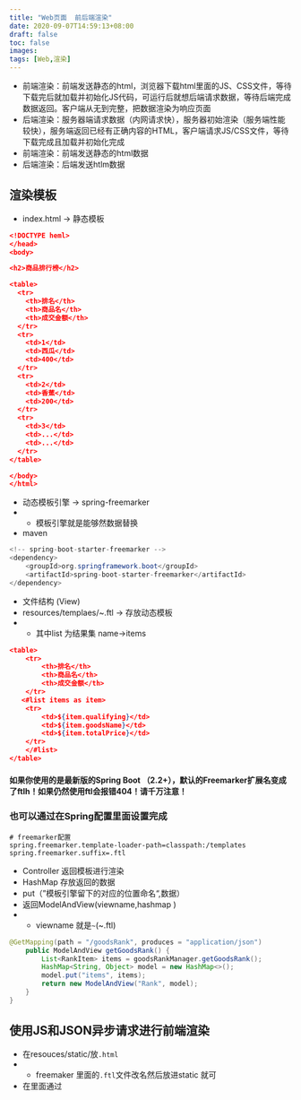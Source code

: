 ```yaml
---
title: "Web页面  前后端渲染"
date: 2020-09-07T14:59:13+08:00
draft: false
toc: false
images:
tags: [Web,渲染]
---
```

- 前端渲染：前端发送静态的html，浏览器下载html里面的JS、CSS文件，等待下载完后就加载并初始化JS代码，可运行后就想后端请求数据，等待后端完成数据返回。客户端从无到完整，把数据渲染为响应页面
- 后端渲染：服务器端请求数据（内网请求快），服务器初始渲染（服务端性能较快），服务端返回已经有正确内容的HTML，客户端请求JS/CSS文件，等待下载完成且加载并初始化完成
- 前端渲染：前端发送静态的html数据
- 后端渲染：后端发送htlm数据
## 渲染模板
- index.html -> 静态模板  
```json
<!DOCTYPE heml>
</head>
<body>

<h2>商品排行榜</h2>

<table>
  <tr>
    <th>排名</th>
    <th>商品名</th>
    <th>成交金额</th>
  </tr>
  <tr>
    <td>1</td>
    <td>西瓜</td>
    <td>400</td>
  </tr>
  <tr>
    <td>2</td>
    <td>香蕉</td>
    <td>200</td>
  </tr>
  <tr>
    <td>3</td>
    <td>...</td>
    <td>...</td>
  </tr>
</table>

</body>
</html>
```
- 动态模板引擎 -> spring-freemarker
- - 模板引擎就是能够然数据替换
- maven
```java
<!-- spring-boot-starter-freemarker -->
<dependency>
    <groupId>org.springframework.boot</groupId>
    <artifactId>spring-boot-starter-freemarker</artifactId>
</dependency>
```
- 文件结构 (View)
- resources/templaes/~.ftl -> 存放动态模板
- - 其中list 为结果集 name->items
```json
<table>
    <tr>
        <th>排名</th>
        <th>商品名</th>
        <th>成交金额</th>
    </tr>
   <#list items as item>
    <tr>
        <td>${item.qualifying}</td>
        <td>${item.goodsName}</td>
        <td>${item.totalPrice}</td>
    </tr>
    </#list>
</table>
```
#### 如果你使用的是最新版的Spring Boot （2.2+），默认的Freemarker扩展名变成了ftlh！如果仍然使用ftl会报错404！请千万注意！
### 也可以通过在Spring配置里面设置完成
```
# freemarker配置
spring.freemarker.template-loader-path=classpath:/templates
spring.freemarker.suffix=.ftl
```

- Controller 返回模板进行渲染 
- HashMap 存放返回的数据
- put（”模板引擎留下的对应的位置命名“,数据） 
- 返回ModelAndView(viewname,hashmap )
- - viewname 就是`~`(~.ftl)

```java
@GetMapping(path = "/goodsRank", produces = "application/json")
    public ModelAndView getGoodsRank() {
        List<RankItem> items = goodsRankManager.getGoodsRank();
        HashMap<String, Object> model = new HashMap<>();
        model.put("items", items);
        return new ModelAndView("Rank", model);
    }
}
```
## 使用JS和JSON异步请求进行前端渲染
- 在resouces/static/放`.html`
- - freemaker 里面的`.ftl`文件改名然后放进static 就可
- 在里面通过